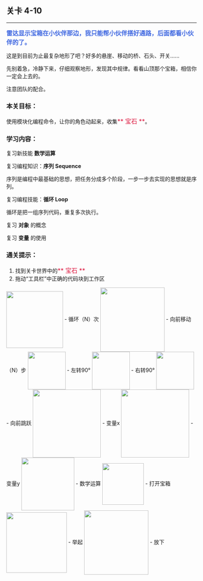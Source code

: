 ## 关卡 4-10

------
<font color=#4169E1 size=3>**雷达显示宝箱在小伙伴那边，我只能帮小伙伴搭好通路，后面都看小伙伴的了。**</font>

这是到目前为止最复杂地形了吧？好多的悬崖、移动的桥、石头、开关......

先别着急，冷静下来，仔细观察地形，发现其中规律。看看山顶那个宝箱，相信你一定会上去的。

注意团队的配合。

### 本关目标：
使用模块化编程命令，让你的角色动起来，收集<font color=#DC143C size=3>** 宝石 **</font>。

### 学习内容：
复习新技能 **数学运算**

复习编程知识：**序列 Sequence**

序列是编程中最基础的思想，把任务分成多个阶段，一步一步去实现的思想就是序列。

复习编程技能：**循环 Loop**

循环是把一组序列代码，重复多次执行。

复习 **对象** 的概念

复习 **变量** 的使用

### 通关提示：
1. 找到关卡世界中的<font color=#DC143C size=3>** 宝石 **</font>
2. 拖动“工具栏”中正确的代码块到工作区

<img src="./scene/image/repeat_times.png" width = "150" alt="" align=center />
 - 循环（N）次
 
<img src="./scene/image/move_forward.png" width = "170" alt="" align=center />
 - 向前移动（N）步

<img src="./scene/image/turn_left.png" width = "100" alt="" align=center />
 - 左转90°
 
<img src="./scene/image/turn_right.png" width = "100" alt="" align=center />
 - 右转90°
 
<img src="./scene/image/jump_forward.png" width = "100" alt="" align=center />
 - 向前跳跃

<img src="./scene/image/var.png" width = "180" alt="" align=center />
 - 变量x

<img src="./scene/image/var_y.png" width = "180" alt="" align=center />
 - 变量y
 
<img src="./scene/image/math_base.png" width = "140" alt="" align=center />
 - 数学运算

<img src="./scene/image/open_box.png" width = "110" alt="" align=center />
 - 打开宝箱

<img src="./scene/image/cmd_lift_up.png" width = "160" alt="" align=center />
 - 举起

<img src="./scene/image/cmd_put_down.png" width = "170" alt="" align=center />
 - 放下
